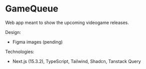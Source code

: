 # GameQueue

Web app meant to show the upcoming videogame releases.

Design:

- Figma images (pending)

Technologies:

- Next.js (15.3.2), TypeScript, Tailwind, Shadcn, Tanstack Query
